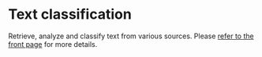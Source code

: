 # Text classification

Retrieve, analyze and classify text from various sources. Please [refer to the front page](http://alessandrousseglioviretta.github.com/text-classification) for more details.
